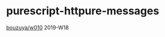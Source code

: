 # purescript-httpure-messages

[bouzuya/w010][] 2019-W18

[bouzuya/w010]: https://github.com/bouzuya/w010
